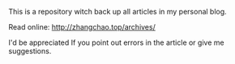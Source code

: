 This is a repository witch back up all articles in my personal blog.

Read online: http://zhangchao.top/archives/

I'd be appreciated If you point out errors in the article or give me suggestions.